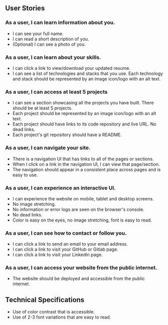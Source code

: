 ## User Stories
### As a user, I can learn information about you.
- I can see your full name.
- I can read a short description of you.
- (Optional) I can see a photo of you.
### As a user, I can learn about your skills.
- I can click a link to view/download your updated resume.
- I can see a list of technologies and stacks that you use. Each technology and stack should be represented by an image icon/logo with an alt text.
### As a user, I can access at least 5 projects
- I can see a section showcasing all the projects you have built. There should be at least 5 projects.
- Each project should be represented by an image icon/logo with an alt text.
- Each project should have links to its code repository and live URL. No dead links.
- Each project's git repository should have a README.
### As a user, I can navigate your site.
- There is a navigation UI that has links to all of the pages or sections.
- When I click on a link in the navigation UI, I can view that page/section.
- The navigation should appear in a consistent place across pages and is easy to use.
### As a user, I can experience an interactive UI.
- I can experience the website on mobile, tablet and desktop screens.
- No image stretching.
- No information or error logs are seen on the browser's console.
- No dead links.
- Color is easy on the eyes, no image stretching, font is easy to read.
### As a user, I can see how to contact or follow you.
- I can click a link to send an email to your email address.
- I can click a link to visit your GitHub or Gitlab page.
- I can click a link to visit your LinkedIn page.
### As a user, I can access your website from the public internet.
- The website should be deployed and accessible from the public internet.

## Technical Specifications
- Use of color contrast that is accessible.
- Use of 2-3 font variations that are easy to read.